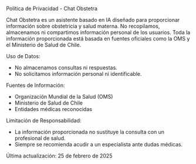 Política de Privacidad - Chat Obstetra

Chat Obstetra es un asistente basado en IA diseñado para proporcionar información sobre obstetricia y salud materna. 
No recopilamos, almacenamos ni compartimos información personal de los usuarios. Toda la información proporcionada está 
basada en fuentes oficiales como la OMS y el Ministerio de Salud de Chile.

Uso de Datos:
- No almacenamos consultas ni respuestas.
- No solicitamos información personal ni identificable.

Fuentes de Información:
- Organización Mundial de la Salud (OMS)
- Ministerio de Salud de Chile
- Entidades médicas reconocidas

Limitación de Responsabilidad:
- La información proporcionada no sustituye la consulta con un profesional de salud.
- Siempre se recomienda acudir a un especialista ante dudas médicas.

Última actualización: 25 de febrero de 2025
